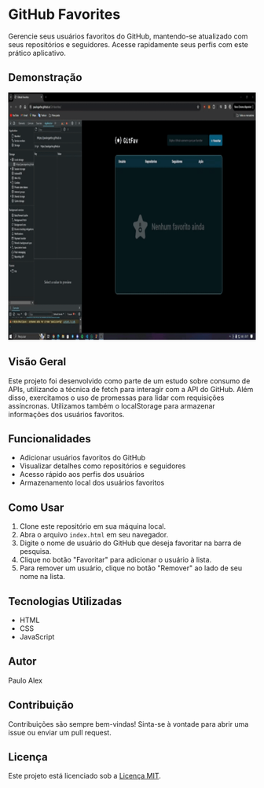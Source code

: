 # GitHub Favorites

Gerencie seus usuários favoritos do GitHub, mantendo-se atualizado com seus repositórios e seguidores. Acesse rapidamente seus perfis com este prático aplicativo.

## Demonstração

<img src="./assets/demonstration.gif" alt="Demonstração" style="width: 1000px; height: auto;">

## Visão Geral

Este projeto foi desenvolvido como parte de um estudo sobre consumo de APIs, utilizando a técnica de fetch para interagir com a API do GitHub. Além disso, exercitamos o uso de promessas para lidar com requisições assíncronas. Utilizamos também o localStorage para armazenar informações dos usuários favoritos.

## Funcionalidades

- Adicionar usuários favoritos do GitHub
- Visualizar detalhes como repositórios e seguidores
- Acesso rápido aos perfis dos usuários
- Armazenamento local dos usuários favoritos

## Como Usar

1. Clone este repositório em sua máquina local.
2. Abra o arquivo `index.html` em seu navegador.
3. Digite o nome de usuário do GitHub que deseja favoritar na barra de pesquisa.
4. Clique no botão "Favoritar" para adicionar o usuário à lista.
5. Para remover um usuário, clique no botão "Remover" ao lado de seu nome na lista.

## Tecnologias Utilizadas

- HTML
- CSS
- JavaScript

## Autor

Paulo Alex

## Contribuição

Contribuições são sempre bem-vindas! Sinta-se à vontade para abrir uma issue ou enviar um pull request.

## Licença

Este projeto está licenciado sob a [Licença MIT](LICENSE).
